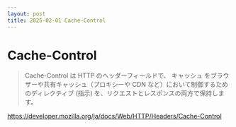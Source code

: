 ```yaml
---
layout: post
title: 2025-02-01 Cache-Control
---
```


# Cache-Control

> Cache-Control は HTTP のヘッダーフィールドで、 キャッシュ をブラウザーや共有キャッシュ（プロキシーや CDN など）において制御するためのディレクティブ (指示) を、リクエストとレスポンスの両方で保持します。

https://developer.mozilla.org/ja/docs/Web/HTTP/Headers/Cache-Control